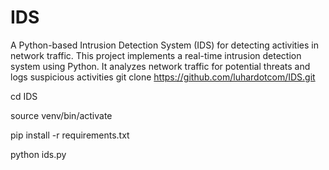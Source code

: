 # IDS
A Python-based Intrusion Detection System (IDS) for detecting activities in network traffic.
This project implements a real-time intrusion detection system using Python. It analyzes network traffic for potential threats and logs suspicious activities
git clone https://github.com/luhardotcom/IDS.git

cd IDS

source venv/bin/activate

pip install -r requirements.txt

python ids.py


